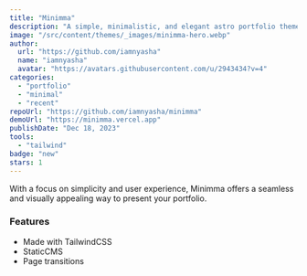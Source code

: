 ```yaml
---
title: "Minimma"
description: "A simple, minimalistic, and elegant astro portfolio theme."
image: "/src/content/themes/_images/minimma-hero.webp"
author:
  url: "https://github.com/iamnyasha"
  name: "iamnyasha"
  avatar: "https://avatars.githubusercontent.com/u/2943434?v=4"
categories:
  - "portfolio"
  - "minimal"
  - "recent"
repoUrl: "https://github.com/iamnyasha/minimma"
demoUrl: "https://minimma.vercel.app"
publishDate: "Dec 18, 2023"
tools:
  - "tailwind"
badge: "new"
stars: 1
---
```


<p>
  With a focus on simplicity and user experience, Minimma offers a seamless and visually appealing
  way to present your portfolio.
</p>
<h3>Features</h3>
<ul>
  <li>Made with TailwindCSS</li>
  <li>StaticCMS</li>
  <li>Page transitions</li>
</ul>
